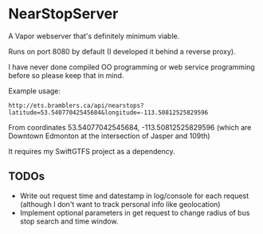 # NearStopServer

A Vapor webserver that's definitely minimum viable.

Runs on port 8080 by default (I developed it behind a reverse proxy).

I have never done compiled OO programming or web service programming before so please keep that in mind.

Example usage:

`http://ets.bramblers.ca/api/nearstops?latitude=53.54077042545684&longitude=-113.50812525829596`

From coordinates 53.54077042545684, -113.50812525829596 (which are Downtown Edmonton at the intersection of Jasper and 109th)

It requires my SwiftGTFS project as a dependency.

## TODOs
- Write out request time and datestamp in log/console for each request (although I don't want to track personal info like geolocation)
- Implement optional parameters in get request to change radius of bus stop search and time window.